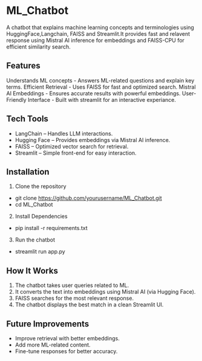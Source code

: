 # ML_Chatbot
A chatbot that explains machine learning concepts and terminologies using HuggingFace,Langchain, FAISS and Streamlit.It provides fast and relavent response using Mistral AI inference for embeddings and FAISS-CPU for efficient similarity search.


## Features
Understands ML concepts - Answers ML-related questions and explain key terms.
Efficient Retrieval - Uses FAISS for fast and optimized search.
Mistral AI Embeddings - Ensures accurate results with powerful embeddings.
User-Friendly Interface - Built with streamlit for an interactive experiance.

## Tech Tools

* LangChain – Handles LLM interactions.
* Hugging Face – Provides embeddings via Mistral AI inference.
* FAISS – Optimized vector search for retrieval.
* Streamlit – Simple front-end for easy interaction.

## Installation

1. Clone the repository <br>
- git clone https://github.com/yourusername/ML_Chatbot.git <br>
- cd ML_Chatbot

2. Install Dependencies <br>
- pip install -r requirements.txt

3. Run the chatbot <br>
- streamlit run app.py

## How It Works
1. The chatbot takes user queries related to ML.
2. It converts the text into embeddings using Mistral AI (via Hugging Face).
3. FAISS searches for the most relevant response.
4. The chatbot displays the best match in a clean Streamlit UI.

## Future Improvements
* Improve retrieval with better embeddings.
* Add more ML-related content.
* Fine-tune responses for better accuracy.